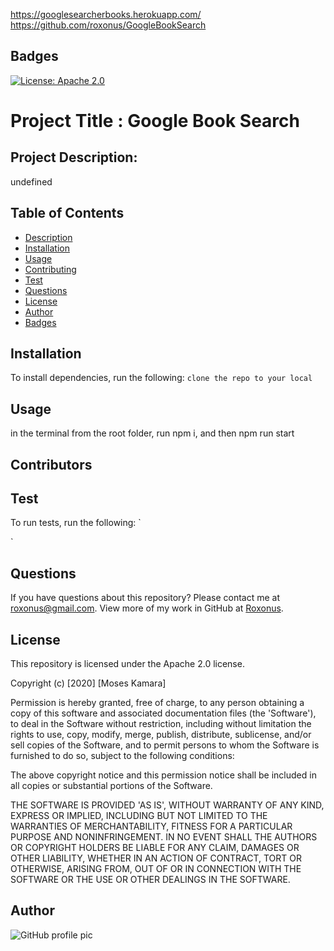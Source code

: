 https://googlesearcherbooks.herokuapp.com/
https://github.com/roxonus/GoogleBookSearch



  ## Badges
  [![License: Apache 2.0](https://img.shields.io/badge/License-Apache%202.0-blue.svg)](https://opensource.org/licenses/Apache-2.0)
  # Project Title : Google Book Search
## Project Description:
undefined
## Table of Contents
* [Description](#description)
* [Installation](#installation)
* [Usage](#usage)
* [Contributing](#contributing)
* [Test](#test)
* [Questions](#questions)
* [License](#license)
* [Author](#Author)
* [Badges](#badges)
## Installation
To install dependencies, run the following:
`
clone the repo to your local
`
## Usage
in the terminal from the root folder, run npm i, and then npm run start
## Contributors

## Test
To run tests, run the following:
`

`

## Questions
If you have questions about this repository? Please contact me at [roxonus@gmail.com](mailto:roxonus@gmail.com). View more of my work in GitHub at [Roxonus](https://github.com/Roxonus).
## License
This repository is licensed under the Apache 2.0 license.

Copyright (c) [2020] [Moses Kamara]

Permission is hereby granted, free of charge, to any person obtaining a copy of this software and associated documentation files (the 'Software'), to deal in the Software without restriction, including without limitation the rights to use, copy, modify, merge, publish, distribute, sublicense, and/or sell copies of the Software, and to permit persons to whom the Software is furnished to do so, subject to the following conditions:

The above copyright notice and this permission notice shall be included in all copies or substantial portions of the Software.

THE SOFTWARE IS PROVIDED 'AS IS', WITHOUT WARRANTY OF ANY KIND, EXPRESS OR IMPLIED, INCLUDING BUT NOT LIMITED TO THE WARRANTIES OF MERCHANTABILITY, FITNESS FOR A PARTICULAR PURPOSE AND NONINFRINGEMENT. IN NO EVENT SHALL THE AUTHORS OR COPYRIGHT HOLDERS BE LIABLE FOR ANY CLAIM, DAMAGES OR OTHER LIABILITY, WHETHER IN AN ACTION OF CONTRACT, TORT OR OTHERWISE, ARISING FROM, OUT OF OR IN CONNECTION WITH THE SOFTWARE OR THE USE OR OTHER DEALINGS IN THE SOFTWARE.

## Author 
![GitHub profile pic](https://avatars0.githubusercontent.com/u/61368822?v=4)

